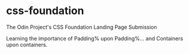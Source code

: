 # css-foundation
The Odin Project's CSS Foundation Landing Page Submission

Learning the importance of Padding% upon Padding%...
and Containers upon containers.

